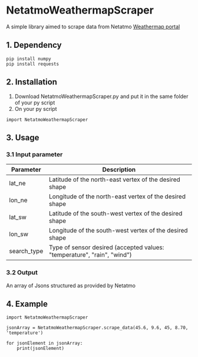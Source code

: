 # NetatmoWeathermapScraper
A simple library aimed to scrape data from Netatmo [Weathermap portal](https://weathermap.netatmo.com/)

## 1. Dependency
```
pip install numpy
pip install requests
```

## 2. Installation
1. Download NetatmoWeathermapScraper.py and put it in the same folder of your py script
2. On your py script
```
import NetatmoWeathermapScraper
```

## 3. Usage

### 3.1 Input parameter
Parameter     | Description
------------- | -------------
lat_ne        | Latitude of the north-east vertex of the desired shape
lon_ne        | Longitude of the north-east vertex of the desired shape
lat_sw        | Latitude of the south-west vertex of the desired shape
lon_sw        | Longitude of the south-west vertex of the desired shape
search_type   | Type of sensor desired (accepted values: "temperature", "rain", "wind")

### 3.2 Output
An array of Jsons structured as provided by Netatmo

## 4. Example
```
import NetatmoWeathermapScraper

jsonArray = NetatmoWeathermapScraper.scrape_data(45.6, 9.6, 45, 8.70, 'temperature')

for jsonElement in jsonArray:
    print(jsonElement)
```
